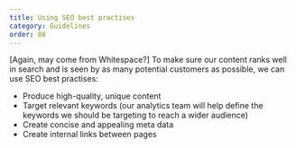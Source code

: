 ```yaml
---
title: Using SEO best practises
category: Guidelines
order: 08
---
```


[Again, may come from Whitespace?] 
To make sure our content ranks well in search and is seen by as many potential customers as possible, we can use SEO best practises:
* Produce high-quality, unique content
* Target relevant keywords (our analytics team will help define the keywords we should be targeting to reach a wider audience)
* Create concise and appealing meta data 
* Create internal links between pages 
